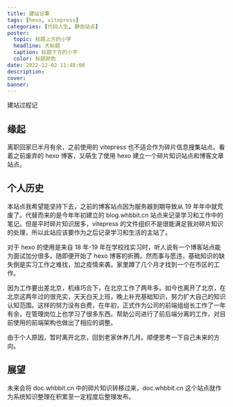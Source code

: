 ```yaml
---
title: 建站记事
tags: [hexo, vitepress]
categories: [代码人生, 静态站点]
poster:
  topic: 标题上方的小字
  headline: 大标题
  caption: 标题下方的小字
  color: 标题颜色
date: 2022-12-02 11:48:08
description:
cover:
banner:
---
```


建站过程记

<!-- more -->

## 缘起

离职回家已半月有余，之前使用的 vitepress 也不适合作为碎片信息搜集站点。看着之前废弃的 hexo 博客，又萌生了使用 hexo 建立一个碎片知识站点和博客文章站点。

## 个人历史

本站点我希望能坚持下去，之前的博客站点因为服务器到期导致从 19 年年中就荒废了。代替而来的是今年年初建立的 blog.whbbit.cn 站点来记录学习和工作中的笔记。但是平时碎片知识居多，vitepress 的文件组织不是很能满足我对碎片知识的处理，所以此站应该要作为之后记录学习和生活的主站了。

对于 hexo 的使用是来自 18 年-19 年在学校找实习时，听人说有一个博客站点能为面试加分很多。随即便开始了 hexo 博客的折腾。然而事与愿违，基础知识的缺失倒是实习工作之难找，加之疫情来袭。家里蹲了几个月才找到一个在市区的工作。

因为工作要出差北京，机缘巧合下，在北京工作了两年多。如今也离开了北京，在北京这两年过的很充实，天天白天上班，晚上补充基础知识，努力扩大自己的知识认知范围。这样的努力没有白费，在年初，正式作为公司的前端组组长工作了一年有余，在管理岗位上也学习了很多东西。帮助公司进行了前后端分离的工作，对目前使用的前端架构也做出了相应的调整。

由于个人原因，暂时离开北京，回到老家休养几月。顺便思考一下自己未来的方向。

## 展望

未来会将 doc.whbbit.cn 中的碎片知识转移过来，doc.whbbit.cn 这个站点就作为系统知识整理在积累至一定程度后整理发布。
